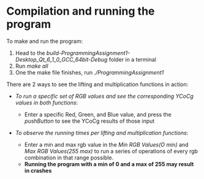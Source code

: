# Compilation and running the program 

To make and run the program:

1. Head to the *build-ProgrammingAssignment1-Desktop_Qt_6_1_0_GCC_64bit-Debug* folder in a terminal
1. Run *make all*
1. One the make file finishes, run *./ProgrammingAssignment1*

There are 2 ways to see the lifting and multiplication functions in action:

* _To run a specific set of RGB values and see the corresponding YCoCg values in both functions_:
	* Enter a specific Red, Green, and Blue value, and press the _pushButton_ to see the YCoCg results of those input
	
* _To observe the running times per lifting and multiplication functions_:
	* Enter a min and max rgb value in the _Min RGB Values(O min)_ and _Max RGB Values(255 max)_ to run a series of operations of every rgb combination in that range possible. 
	* __Running the program with a min of 0 and a max of 255 may result in crashes__

